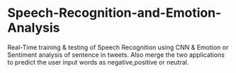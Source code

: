 # Speech-Recognition-and-Emotion-Analysis
Real-Time training &amp; testing of Speech Recognition using CNN &amp; Emotion or Sentiment analysis of sentence in tweets. Also merge the two applications to predict the user input words as negative,positive or neutral.

